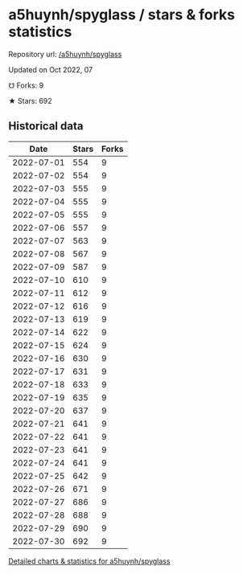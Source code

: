 # a5huynh/spyglass / stars & forks statistics

Repository url: [/a5huynh/spyglass](https://github.com/a5huynh/spyglass)

Updated on Oct 2022, 07

☋ Forks: 9

★ Stars: 692

## Historical data
| Date | Stars | Forks |
|------|-------|-------|
| 2022-07-01 | 554 | 9 | 
| 2022-07-02 | 554 | 9 | 
| 2022-07-03 | 555 | 9 | 
| 2022-07-04 | 555 | 9 | 
| 2022-07-05 | 555 | 9 | 
| 2022-07-06 | 557 | 9 | 
| 2022-07-07 | 563 | 9 | 
| 2022-07-08 | 567 | 9 | 
| 2022-07-09 | 587 | 9 | 
| 2022-07-10 | 610 | 9 | 
| 2022-07-11 | 612 | 9 | 
| 2022-07-12 | 616 | 9 | 
| 2022-07-13 | 619 | 9 | 
| 2022-07-14 | 622 | 9 | 
| 2022-07-15 | 624 | 9 | 
| 2022-07-16 | 630 | 9 | 
| 2022-07-17 | 631 | 9 | 
| 2022-07-18 | 633 | 9 | 
| 2022-07-19 | 635 | 9 | 
| 2022-07-20 | 637 | 9 | 
| 2022-07-21 | 641 | 9 | 
| 2022-07-22 | 641 | 9 | 
| 2022-07-23 | 641 | 9 | 
| 2022-07-24 | 641 | 9 | 
| 2022-07-25 | 642 | 9 | 
| 2022-07-26 | 671 | 9 | 
| 2022-07-27 | 686 | 9 | 
| 2022-07-28 | 688 | 9 | 
| 2022-07-29 | 690 | 9 | 
| 2022-07-30 | 692 | 9 | 


[Detailed charts & statistics for a5huynh/spyglass](https://reviewgithub.com/rep/a5huynh/spyglass)
